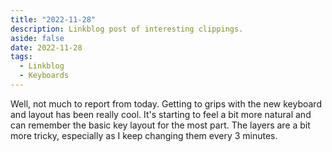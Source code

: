 ```yaml
---
title: "2022-11-28"
description: Linkblog post of interesting clippings.
aside: false
date: 2022-11-28
tags:
  - Linkblog
  - Keyboards
---
```


Well, not much to report from today. Getting to grips with the new keyboard and layout has been really cool. It's starting to feel a bit more natural and can remember the basic key layout for the most part. The layers are a bit more tricky, especially as I keep changing them every 3 minutes.

